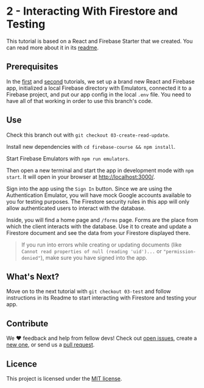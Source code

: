 # 2 - Interacting With Firestore and Testing

This tutorial is based on a React and Firebase Starter that we created. You can read more about it in its [readme](https://github.com/codebusters-ca/react-firebase-starter#react--firebase-starter).

## Prerequisites 

In the [first](https://github.com/codebusters-ca/firebase-course/tree/01-project-setup#1---setting-up-a-react-and-firebase-project) and [second](https://github.com/codebusters-ca/firebase-course/tree/02-firebase-configs) tutorials, we set up a brand new React and Firebase app, initialized a local Firebase directory with Emulators, connected it to a Firebase project, and put our app config in the local `.env` file. You need to have all of that working in order to use this branch's code.

## Use

Check this branch out with `git checkout 03-create-read-update`.

Install new dependencies with `cd firebase-course && npm install`.

Start Firebase Emulators with `npm run emulators`.

Then open a new terminal and start the app in development mode with `npm start`. It will open in your browser at [http://localhost:3000/](http://localhost:3000/).

Sign into the app using the `Sign In` button. Since we are using the Authentication Emulator, you will have mock Google accounts available to you for testing purposes. The Firestore security rules in this app will only allow authenticated users to interact with the database.

Inside, you will find a home page and `/forms` page. Forms are the place from which the client interacts with the database. Use it to create and update a Firestore document and see the data from your Firestore displayed there. 

> If you run into errors while creating or updating documents (like `Cannot read properties of null (reading 'uid')...` or `"permission-denied"`), make sure you have signed into the app.

## What's Next?

Move on to the next tutorial with `git checkout 03-test` and follow instructions in its Readme to start interacting with Firestore and testing your app.

## Contribute

We ❤️ feedback and help from fellow devs! Check out [open issues](https://github.com/codebusters-ca/react-firebase-starter/issues), create a [new one](https://github.com/codebusters-ca/react-firebase-starter/issues/new?labels=bug), or send us a [pull request](https://github.com/codebusters-ca/react-firebase-starter/compare).

## Licence

This project is licensed under the [MIT license](https://github.com/codebusters-ca/firebase-course/blob/main/LICENSE).
